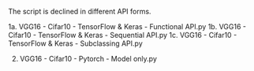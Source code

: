 The script is declined in different API forms.

1a. VGG16 - Cifar10 - TensorFlow & Keras - Functional API.py
1b. VGG16 - Cifar10 - TensorFlow & Keras - Sequential API.py
1c. VGG16 - Cifar10 - TensorFlow & Keras - Subclassing API.py

2. VGG16 - Cifar10 - Pytorch - Model only.py
